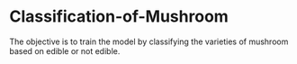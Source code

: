 # Classification-of-Mushroom
The objective is to train the model by classifying the varieties of mushroom based on edible or not edible.
